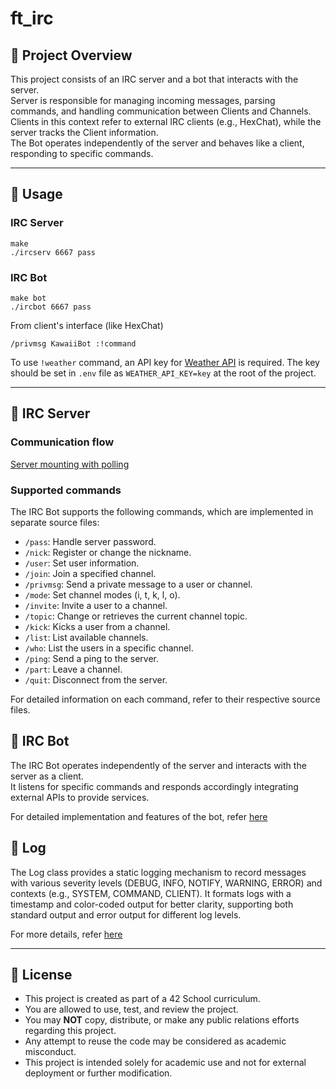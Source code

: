 # ft_irc

## 📌 Project Overview

This project consists of an IRC server and a bot that interacts with the server.   
Server is responsible for managing incoming messages, parsing commands, and handling communication between Clients and Channels. Clients in this context refer to external IRC clients (e.g., HexChat), while the server tracks the Client information.   
The Bot operates independently of the server and behaves like a client, responding to specific commands.

---
## 📌 Usage

### IRC Server

```
make
./ircserv 6667 pass
```

### IRC Bot

```
make bot
./ircbot 6667 pass
```
From client's interface (like HexChat)
```
/privmsg KawaiiBot :!command
```

To use `!weather` command, an API key for [Weather API](https://www.weatherapi.com/) is required.
The key should be set in `.env` file as `WEATHER_API_KEY=key` at the root of the project.

---
## 📌 IRC Server

### Communication flow

[Server mounting with polling](./assets/MountingAnIRCServerWithPolling.md)

### Supported commands

The IRC Bot supports the following commands, which are implemented in separate source files:
- `/pass`: Handle server password.
- `/nick`: Register or change the nickname.
- `/user`: Set user information.
- `/join`: Join a specified channel.
- `/privmsg`: Send a private message to a user or channel.
- `/mode`: Set channel modes (i, t, k, l, o).
- `/invite`: Invite a user to a channel.
- `/topic`: Change or retrieves the current channel topic.
- `/kick`: Kicks a user from a channel.
- `/list`: List available channels.
- `/who`: List the users in a specific channel.
- `/ping`: Send a ping to the server.
- `/part`: Leave a channel.
- `/quit`: Disconnect from the server.    

For detailed information on each command, refer to their respective source files.


## 📌 IRC Bot

The IRC Bot operates independently of the server and interacts with the server as a client.   
It listens for specific commands and responds accordingly integrating external APIs to provide services.

For detailed implementation and features of the bot, refer [here](./assets/Bot.md)

## 📌 Log

The Log class provides a static logging mechanism to record messages with various severity levels (DEBUG, INFO, NOTIFY, WARNING, ERROR) and contexts (e.g., SYSTEM, COMMAND, CLIENT). It formats logs with a timestamp and color-coded output for better clarity, supporting both standard output and error output for different log levels.

For more details, refer [here](./assets/Log.md)

---
## 📌 License

- This project is created as part of a 42 School curriculum.
- You are allowed to use, test, and review the project.
- You may **NOT** copy, distribute, or make any public relations efforts regarding this project.
- Any attempt to reuse the code may be considered as academic misconduct.
- This project is intended solely for academic use and not for external deployment or further modification.
